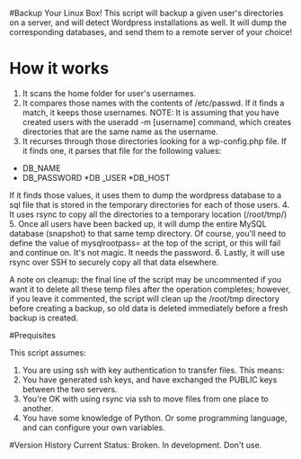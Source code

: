 #Backup Your Linux Box!
This script will backup a given user's directories on a server, and will detect Wordpress installations as well. It will dump the corresponding databases, and send them to a remote server of your choice!

# How it works 
1. It scans the home folder for user's usernames.
2. It compares those names with the contents of /etc/passwd. If it finds a match, it keeps those usernames. NOTE: It is assuming that you have created users with the useradd -m [username] command, which creates directories that are the same name as the username.
3. It recurses through those directories looking for a wp-config.php file. If it finds one, it parses that file for the following values:
  * DB_NAME
  * DB_PASSWORD
  *DB _USER
  *DB_HOST

  If it finds those values, it uses them to dump the wordpress database to a sql file that is stored in the temporary directories for each of those users.
4. It uses rsync to copy all the directories to a temporary location (/root/tmp/)
5. Once all users have been backed up, it will dump the entire MySQL database (snapshot) to that same temp directory. Of course, you'll need to define the value of  mysqlrootpass= at the top of the script, or this will fail and continue on. It's not magic. It needs the password.
6. Lastly, it will use rsync over SSH to securely copy all that data elsewhere.

A note on cleanup: the final line of the script may be uncommented if you want it to delete all these temp files after the operation completes; however, if you leave it commented, the script will  clean up the /root/tmp directory before creating a backup, so old data is deleted immediately before a fresh backup is created.

#Prequisites

This script assumes:
1. You are using ssh with key authentication to transfer files. This means:
  1. You have generated ssh keys, and have exchanged the PUBLIC keys between the two servers.
  2. You're OK with using rsync via ssh to move files from one place to another.
2. You have some knowledge of Python. Or some programming language, and can configure your own variables.


#Version History
Current Status: Broken. In development. Don't use.
